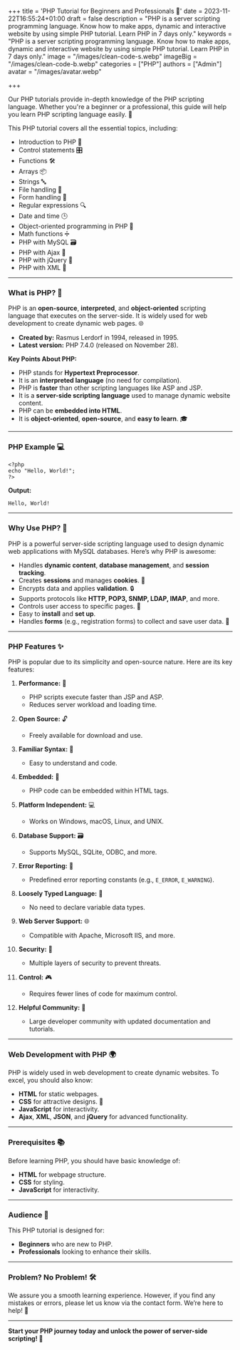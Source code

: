 +++
title = 'PHP Tutorial for Beginners and Professionals 🚀'
date = 2023-11-22T16:55:24+01:00
draft = false
description = "PHP is a server scripting programming language. Know how to make apps, dynamic and interactive website by using simple PHP tutorial. Learn PHP in 7 days only."
keywords = "PHP is a server scripting programming language. Know how to make apps, dynamic and interactive website by using simple PHP tutorial. Learn PHP in 7 days only."
image = "/images/clean-code-s.webp"
imageBig = "/images/clean-code-b.webp"
categories = ["PHP"]
authors = ["Admin"]
avatar = "/images/avatar.webp"

+++
 

Our PHP tutorials provide in-depth knowledge of the PHP scripting language. Whether you're a beginner or a professional, this guide will help you learn PHP scripting language easily. 🌟  

This PHP tutorial covers all the essential topics, including:  
- Introduction to PHP 🧩  
- Control statements 🎛️  
- Functions 🛠️  
- Arrays 📦  
- Strings 🔤  
- File handling 📁  
- Form handling 📝  
- Regular expressions 🔍  
- Date and time 🕒  
- Object-oriented programming in PHP 🧬  
- Math functions ➗  
- PHP with MySQL 🗃️  
- PHP with Ajax 🔄  
- PHP with jQuery 🎨  
- PHP with XML 📄  

---

### **What is PHP? 🤔**  
PHP is an **open-source**, **interpreted**, and **object-oriented** scripting language that executes on the server-side. It is widely used for web development to create dynamic web pages. 🌐  

- **Created by:** Rasmus Lerdorf in 1994, released in 1995.  
- **Latest version:** PHP 7.4.0 (released on November 28).  

**Key Points About PHP:**  
- PHP stands for **Hypertext Preprocessor**.  
- It is an **interpreted language** (no need for compilation).  
- PHP is **faster** than other scripting languages like ASP and JSP.  
- It is a **server-side scripting language** used to manage dynamic website content.  
- PHP can be **embedded into HTML**.  
- It is **object-oriented**, **open-source**, and **easy to learn**. 🎓  

---

### **PHP Example 💻**  
```phtml
<?php  
echo "Hello, World!";  
?>  
```  
**Output:**  
```bash
Hello, World!  
```  

---

### **Why Use PHP? 🚀**  
PHP is a powerful server-side scripting language used to design dynamic web applications with MySQL databases. Here’s why PHP is awesome:  
- Handles **dynamic content**, **database management**, and **session tracking**.  
- Creates **sessions** and manages **cookies**. 🍪  
- Encrypts data and applies **validation**. 🔒  
- Supports protocols like **HTTP, POP3, SNMP, LDAP, IMAP**, and more.  
- Controls user access to specific pages. 🛑  
- Easy to **install** and **set up**.  
- Handles **forms** (e.g., registration forms) to collect and save user data. 📝  

---

### **PHP Features ✨**  
PHP is popular due to its simplicity and open-source nature. Here are its key features:  

1. **Performance:** 🚀  
   - PHP scripts execute faster than JSP and ASP.  
   - Reduces server workload and loading time.  

2. **Open Source:** 🔓  
   - Freely available for download and use.  

3. **Familiar Syntax:** 📖  
   - Easy to understand and code.  

4. **Embedded:** 🔗  
   - PHP code can be embedded within HTML tags.  

5. **Platform Independent:** 💻  
   - Works on Windows, macOS, Linux, and UNIX.  

6. **Database Support:** 🗃️  
   - Supports MySQL, SQLite, ODBC, and more.  

7. **Error Reporting:** 🚨  
   - Predefined error reporting constants (e.g., `E_ERROR`, `E_WARNING`).  

8. **Loosely Typed Language:** 🔄  
   - No need to declare variable data types.  

9. **Web Server Support:** 🌐  
   - Compatible with Apache, Microsoft IIS, and more.  

10. **Security:** 🔐  
    - Multiple layers of security to prevent threats.  

11. **Control:** 🎮  
    - Requires fewer lines of code for maximum control.  

12. **Helpful Community:** 👥  
    - Large developer community with updated documentation and tutorials.  

---

### **Web Development with PHP 🌍**  
PHP is widely used in web development to create dynamic websites. To excel, you should also know:  
- **HTML** for static webpages.  
- **CSS** for attractive designs. 🎨  
- **JavaScript** for interactivity.  
- **Ajax**, **XML**, **JSON**, and **jQuery** for advanced functionality.  

---

### **Prerequisites 📚**  
Before learning PHP, you should have basic knowledge of:  
- **HTML** for webpage structure.  
- **CSS** for styling.  
- **JavaScript** for interactivity.  

---

### **Audience 🎯**  
This PHP tutorial is designed for:  
- **Beginners** who are new to PHP.  
- **Professionals** looking to enhance their skills.  

---

### **Problem? No Problem! 🛠️**  
We assure you a smooth learning experience. However, if you find any mistakes or errors, please let us know via the contact form. We’re here to help! 🤝  

---

**Start your PHP journey today and unlock the power of server-side scripting! 🌟**
